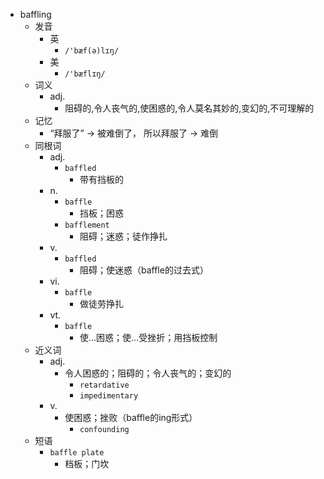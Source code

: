 - baffling
  - 发音
    - 英
      - `/'bæf(ə)lɪŋ/`
    - 美
      - `/'bæflɪŋ/`
  - 词义
    - adj.
      - 阻碍的,令人丧气的,使困惑的,令人莫名其妙的,变幻的,不可理解的
  - 记忆
    - “拜服了” → 被难倒了， 所以拜服了 → 难倒
  - 同根词
    - adj.
      - `baffled`
        - 带有挡板的
    - n.
      - `baffle`
        - 挡板；困惑
      - `bafflement`
        - 阻碍；迷惑；徒作挣扎
    - v.
      - `baffled`
        - 阻碍；使迷惑（baffle的过去式）
    - vi.
      - `baffle`
        - 做徒劳挣扎
    - vt.
      - `baffle`
        - 使…困惑；使…受挫折；用挡板控制
  - 近义词
    - adj.
      - 令人困惑的；阻碍的；令人丧气的；变幻的
        - `retardative`
        - `impedimentary`
    - v.
      - 使困惑；挫败（baffle的ing形式）
        - `confounding`
  - 短语
    - `baffle plate`
      - 档板；门坎 
